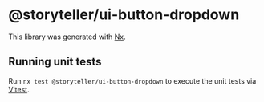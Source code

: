 # @storyteller/ui-button-dropdown

This library was generated with [Nx](https://nx.dev).

## Running unit tests

Run `nx test @storyteller/ui-button-dropdown` to execute the unit tests via [Vitest](https://vitest.dev/).
